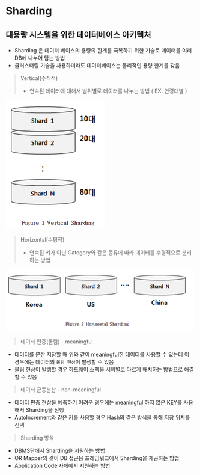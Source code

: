 # Sharding

## 대용량 시스템을 위한 데이터베이스 아키텍처

- Sharding 은 데이터 베이스의 용량의 한계를 극복하기 위한 기술로 데이터를 여러 DB에 나누어 담는 방법
- 클러스터링 기술을 사용하더라도 데이터베이스는 물리적인 용량 한계를 갖음



> Vertical(수직적)
>
> - 연속된 데이터에 대해서 범위별로 데이터를 나누는 방법 ( EX. 연령대별 )

![1569917095927](assets/1569917095927.png)



> Horizontal(수평적)
>
> - 연속된 키가 아닌 Category와 같은 종류에 따라 데이터를 수평적으로 분리하는 방법

![1569917162552](assets/1569917162552.png)



> 데이터 편중(몰림) - meaningful

- 데이터를 분산 저장할 때 위와 같이 meaningful한 데이터를 사용할 수 있는데 이 경우에는 데이터의 `몰림 현상`이 발생할 수 있음
- 몰림 현상이 발생할 경우 하드웨어 스팩을 서버별로 다르게 배치하는 방법으로 해결 할 수 있음



> 데이터 균등분산 - non-meaningful

- 데이터 편중 현상을 예측하기 어려운 경우에는 meaningful 하지 않은 KEY를 사용해서 Sharding을 진행 
- AutoIncrement와 같은 키를 사용할 경우 Hash와 같은 방식을 통해 저장 위치를 선택



> Sharding 방식

- DBMS단에서 Sharding을 지원하는 방법
- OR Mapper와 같이 DB 접근용 프레임워크에서 Sharding을 제공하는 방법
- Application Code 자체에서 지원하는 방법






